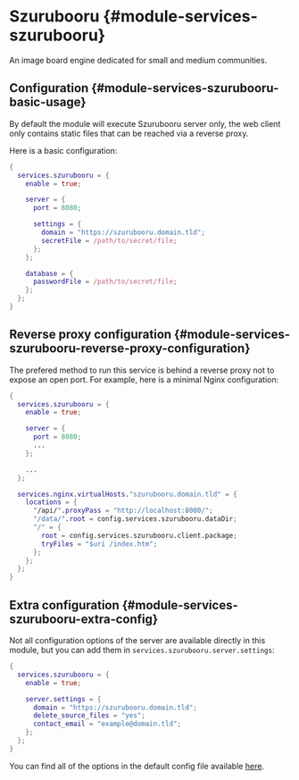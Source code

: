 # Szurubooru {#module-services-szurubooru}

An image board engine dedicated for small and medium communities.

## Configuration {#module-services-szurubooru-basic-usage}

By default the module will execute Szurubooru server only, the web client only contains static files that can be reached via a reverse proxy.

Here is a basic configuration:

```nix
{
  services.szurubooru = {
    enable = true;

    server = {
      port = 8080;

      settings = {
        domain = "https://szurubooru.domain.tld";
        secretFile = /path/to/secret/file;
      };
    };

    database = {
      passwordFile = /path/to/secret/file;
    };
  };
}
```

## Reverse proxy configuration {#module-services-szurubooru-reverse-proxy-configuration}

The prefered method to run this service is behind a reverse proxy not to expose an open port. For example, here is a minimal Nginx configuration:

```nix
{
  services.szurubooru = {
    enable = true;

    server = {
      port = 8080;
      ...
    };

    ...
  };

  services.nginx.virtualHosts."szurubooru.domain.tld" = {
    locations = {
      "/api/".proxyPass = "http://localhost:8080/";
      "/data/".root = config.services.szurubooru.dataDir;
      "/" = {
        root = config.services.szurubooru.client.package;
        tryFiles = "$uri /index.htm";
      };
    };
  };
}
```

## Extra configuration {#module-services-szurubooru-extra-config}

Not all configuration options of the server are available directly in this module, but you can add them in `services.szurubooru.server.settings`:

```nix
{
  services.szurubooru = {
    enable = true;

    server.settings = {
      domain = "https://szurubooru.domain.tld";
      delete_source_files = "yes";
      contact_email = "example@domain.tld";
    };
  };
}
```

You can find all of the options in the default config file available [here](https://github.com/rr-/szurubooru/blob/master/server/config.yaml.dist).
